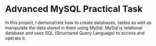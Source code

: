 # Advanced MySQL Practical Task
In this project, I demonstrate how to create databases, tables as well as manipulate the data stored in them using MySql.
MySql is relational database and uses SQL (Structured Query Language) to access and operate it. 